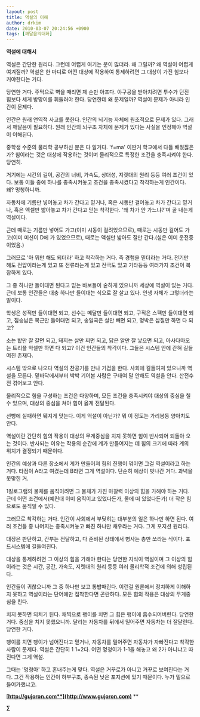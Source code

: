 ```yaml
---
layout: post
title: 역설의 이해
author: drkim
date: 2010-03-07 20:24:56 +0900
tags: [깨달음의대화]
---
```

  




**역설에 대해서**



역설은 간단한 원리다. 그런데 어렵게 여기는 분이 많더라. 왜 그럴까? 왜 역설이 어렵게 여겨질까? 역설은 한 마디로 어떤 대상에 작용하여 통제하려면 그 대상이 가진 힘보다 커야한다는 거다. 



당연한 거다. 주먹으로 벽을 때리면 제 손만 아프다. 야구공을 받아치려면 투수가 던진 힘보다 세게 방망이를 휘둘러야 한다. 당연한데 왜 문제일까? 역설이 문제가 아니라 인간이 문제다.



인간은 원래 연역적 사고를 못한다. 인간의 뇌기능 자체에 원초적으로 문제가 있다. 그래서 깨달음이 필요하다. 원래 인간의 뇌구조 자체에 문제가 있다는 사실을 인정해야 역설이 이해된다.



중학생 수준의 물리학 공부하신 분은 다 알거다. 'f=ma' 이딴거 학교에서 다들 배웠잖은가? 힘이라는 것은 대상에 작용하는 것이며 물리적으로 특정한 조건을 충족시켜야 한다. 당연히. 



거기에는 시간의 길이, 공간의 너비, 가속도, 상대성, 지렛대의 원리 등등 여러 조건이 있다. 보통 이들 중에 하나를 충족시켜놓고 조건을 충족시켰다고 착각하는게 인간이다. 왜? 멍청하니까.



자동차에 기름만 넣어놓고 차가 간다고 믿거나, 혹은 시동만 걸어놓고 차가 간다고 믿거나, 혹은 엑셀만 밟아놓고 차가 간다고 믿는 착각한다. '왜 차가 안 가느냐?'며 골 내는게 역설이다.



근데 때로는 기름만 넣어도 가고(이미 시동이 걸려있으므로), 때로는 시동만 걸어도 가고(이미 미션이 D에 가 있었으므로), 때로는 액셀만 밟아도 잘만 간다.(실은 이미 운전중이었음.)



그러므로 '아 뭐만 해도 되더라' 하고 착각하는 거다. 즉 경험을 믿더라는 거다. 전기만 해도 전압이라는게 있고 또 전류라는게 있고 전극도 있고 기타등등 여러가지 조건이 복잡하게 있다. 



그 중 하나만 들이대면 된다고 믿는 바보들이 숱하게 있으니까 세상에 역설이 있는 거다. 근데 보통 인간들은 대충 하나만 들이대는 식으로 잘 살고 있다. 인생 자체가 그렇더라는 말이다.



학생은 성적만 들이대면 되고, 선수는 메달만 들이대면 되고, 구직은 스펙만 들이대면 되고, 짐승남은 복근만 들이대면 되고, 송일국은 살만 빼면 되고, 명박은 삽질만 하면 다 되고?



소는 밭만 잘 갈면 되고, 돼지는 살만 찌면 되고, 닭은 알만 잘 낳으면 되고, 아사다마오는 트리플 악셀만 하면 다 되고? 이건 인간들의 착각이다. 그들은 시스템 안에 갇혀 길들여진 존재다.



시스템 밖으로 나오다 역설의 찬공기를 만나 기겁을 한다. 사회에 길들여져 있으니까 역설을 모른다. 밑바닥에서부터 박박 기어본 사람은 구태여 말 안해도 역설을 안다. 산전수전 겪어보고 안다.



물리적으로 힘을 구성하는 조건은 다양하며, 모든 조건을 충족시켜야 대상의 중심을 칠 수 있으며, 대상의 중심을 쳐야 힘이 옳게 전달된다. 



선빵에 실패하면 뒈지게 맞는다. 이게 역설이 아닌가? 뭐 이 정도는 가리봉동 양아치도 안다.



역설이란 간단히 힘의 작용이 대상의 무게중심을 치지 못하면 힘이 반사되어 되돌아 오는 것이다. 반사되는 이유는 작용의 순간에 계가 만들어지는 데 힘의 크기에 따라 계의 위치가 결정되기 때문이다.



인간의 예상과 다른 장소에서 계가 만들어져 힘의 진행이 꺾이면 그걸 역설이라고 하는 거다. 타점이 A라고 여겼는데 B라면 그게 역설이다. 단순히 예상이 빗나간 거다. 과녁을 못맞힌 거.



1킬로그램의 물체를 움직이려면 그 물체가 가진 마찰력 이상의 힘을 가해야 하는 거다. 근데 어떤 조건에서(예컨대 이미 움직이고 있었다든가, 물에 떠 있었다든가) 더 작은 힘으로도 움직일 수 있다. 



그러므로 착각하는 거다. 인간이 사회에서 부딪히는 대부분의 일은 하나만 하면 된다. 여러 조건들 중 나머지는 충족시켜놓고 빠진 하나만 채우라는 거다. 그게 포지션 원리다. 



대장은 판단하고, 간부는 전달하고, 다 준비된 상태에서 병사는 총만 쏘라는 식이다. 포드시스템에 길들여진다.



대상을 통제하려면 그 이상의 힘을 가해야 한다는 당연한 지식이 역설이며 그 이상의 힘이라는 것은 시간, 공간, 가속도, 지렛대의 원리 등등 여러 물리학적 조건에 의해 성립된다.



인간들이 귀찮으니까 그 중 하나만 보고 통밥때린다. 이런걸 원론에서 정치하게 이해하지 못하고 역설이라는 단어에만 집착한다면 곤란하다. 모든 힘의 작용은 대상의 무게중심을 친다.



치지 못하면 되치기 된다. 채찍으로 팽이를 치면 그 힘은 팽이에 흡수되어버린다. 당연한 거다. 중심을 치지 못했으니까. 달리는 자동차를 뒤에서 밀어주면 자동차는 더 잘달린다. 당연한 거다.



팽이를 치면 팽이가 넘어진다고 믿거나, 자동차를 밀어주면 자동차가 자빠진다고 착각한 사람이 문제다. 역설은 간단히 1 1=2다. 어떤 멍청이가 1-1을 해놓고 왜 2가 아니냐고 따진다면 그게 역설.



그때는 '멍청아' 하고 혼내주는게 맞다. 역설은 거꾸로가 아니고 거꾸로 보여진다는 거다. 그건 작용하는 인간이 하부구조, 종속된 낮은 포지션에 있기 때문이다. 누가 밑으로 들어가랬냐고.





[**http://gujoron.com**](http://www.gujoron.com)** 
**

**∑**